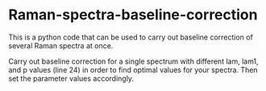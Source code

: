 # Raman-spectra-baseline-correction
This is a python code that can be used to carry out baseline correction of several Raman spectra at once. 

Carry out baseline correction for a single spectrum with different lam, lam1, and p values (line 24) in order to find optimal values for your spectra. 
Then set the parameter values accordingly.

